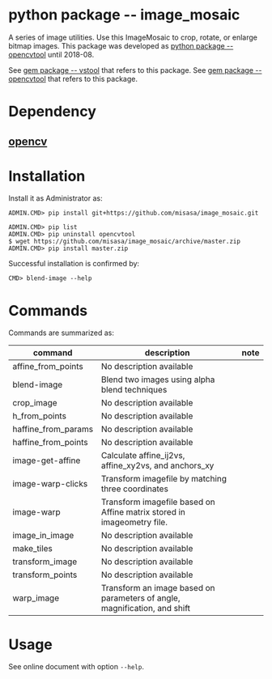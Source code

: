 # python package -- image_mosaic

A series of image utilities.  Use this ImageMosaic to crop, rotate, or
enlarge bitmap images.  This package was developed as [python package
-- opencvtool](https://gitlab.misasa.okayama-u.ac.jp/pythonpackage/opencvtool)
until 2018-08.

See [gem package -- vstool](https://gitlab.misasa.okayama-u.ac.jp/gems/vstool/tree/master) that refers to this package.
See [gem package -- opencvtool](https://gitlab.misasa.okayama-u.ac.jp/gems/opencvtool/tree/master) that refers to this package.


# Dependency

## [opencv](http://opencv.org/downloads.html "download and DOS> copy C:\opencv\build\python\2.7\x86\cv2.pyd C:\Python27\Lib\site-packages")


# Installation

Install it as Administrator as:

    ADMIN.CMD> pip install git+https://github.com/misasa/image_mosaic.git

    ADMIN.CMD> pip list
    ADMIN.CMD> pip uninstall opencvtool
    $ wget https://github.com/misasa/image_mosaic/archive/master.zip
    ADMIN.CMD> pip install master.zip

Successful installation is confirmed by:

    CMD> blend-image --help

# Commands

Commands are summarized as:

| command             | description                                                               | note |
| ------------------- | ------------------------------------------------------------------------- | ---- |
| affine_from_points  | No description available                                                  |      |
| blend-image         | Blend two images using alpha blend techniques                             |      |
| crop_image          | No description available                                                  |      |
| h_from_points       | No description available                                                  |      |
| haffine_from_params | No description available                                                  |      |
| haffine_from_points | No description available                                                  |      |
| image-get-affine    | Calculate affine_ij2vs, affine_xy2vs, and anchors_xy                      |      |
| image-warp-clicks   | Transform imagefile by matching three coordinates                         |      |
| image-warp          | Transform imagefile based on Affine matrix stored in imageometry file.    |      |
| image_in_image      | No description available                                                  |      |
| make_tiles          | No description available                                                  |      |
| transform_image     | No description available                                                  |      |
| transform_points    | No description available                                                  |      |
| warp_image          | Transform an image based on parameters of angle, magnification, and shift |      |


# Usage

See online document with option `--help`.
